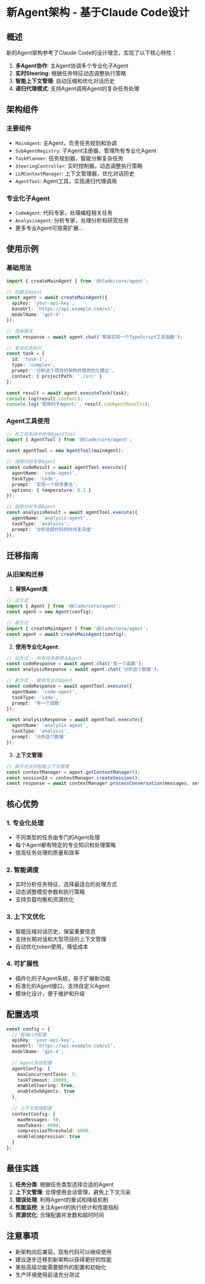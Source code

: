 # 新Agent架构 - 基于Claude Code设计

## 概述

新的Agent架构参考了Claude Code的设计理念，实现了以下核心特性：

1. **多Agent协作**: 主Agent协调多个专业化子Agent
2. **实时Steering**: 根据任务特征动态调整执行策略  
3. **智能上下文管理**: 自动压缩和优化对话历史
4. **递归代理模式**: 支持Agent调用Agent的复杂任务处理

## 架构组件

### 主要组件

- `MainAgent`: 主Agent，负责任务规划和协调
- `SubAgentRegistry`: 子Agent注册器，管理所有专业化Agent
- `TaskPlanner`: 任务规划器，智能分解复杂任务
- `SteeringController`: 实时控制器，动态调整执行策略
- `LLMContextManager`: 上下文管理器，优化对话历史
- `AgentTool`: Agent工具，实现递归代理调用

### 专业化子Agent

- `CodeAgent`: 代码专家，处理编程相关任务
- `AnalysisAgent`: 分析专家，处理分析和研究任务
- 更多专业Agent可按需扩展...

## 使用示例

### 基础用法

```typescript
import { createMainAgent } from '@blade/core/agent';

// 创建主Agent
const agent = await createMainAgent({
  apiKey: 'your-api-key',
  baseUrl: 'https://api.example.com/v1',
  modelName: 'gpt-4'
});

// 简单聊天
const response = await agent.chat('帮我实现一个TypeScript工具函数');

// 复杂任务执行
const task = {
  id: 'task-1',
  type: 'complex',
  prompt: '分析这个项目的架构并提供优化建议',
  context: { projectPath: './src' }
};

const result = await agent.executeTask(task);
console.log(result.content);
console.log('使用的子Agent:', result.subAgentResults);
```

### Agent工具使用

```typescript
// 在工具系统中使用AgentTool
import { AgentTool } from '@blade/core/agent';

const agentTool = new AgentTool(mainAgent);

// 调用代码专家Agent
const codeResult = await agentTool.execute({
  agentName: 'code-agent',
  taskType: 'code',
  prompt: '实现一个排序算法',
  options: { temperature: 0.1 }
});

// 调用分析专家Agent  
const analysisResult = await agentTool.execute({
  agentName: 'analysis-agent',
  taskType: 'analysis',
  prompt: '分析这段代码的时间复杂度'
});
```

## 迁移指南

### 从旧架构迁移

1. **替换Agent类**:
```typescript
// 旧方式
import { Agent } from '@blade/core/agent';
const agent = new Agent(config);

// 新方式  
import { createMainAgent } from '@blade/core/agent';
const agent = await createMainAgent(config);
```

2. **使用专业化Agent**:
```typescript
// 旧方式 - 所有任务都用主Agent
const codeResponse = await agent.chat('写一个函数');
const analysisResponse = await agent.chat('分析这个数据');

// 新方式 - 使用专业化Agent
const codeResponse = await agentTool.execute({
  agentName: 'code-agent', 
  taskType: 'code',
  prompt: '写一个函数'
});

const analysisResponse = await agentTool.execute({
  agentName: 'analysis-agent',
  taskType: 'analysis', 
  prompt: '分析这个数据'
});
```

3. **上下文管理**:
```typescript
// 新方式支持智能上下文管理
const contextManager = agent.getContextManager();
const sessionId = contextManager.createSession();
const response = await contextManager.processConversation(messages, sessionId);
```

## 核心优势

### 1. 专业化处理
- 不同类型的任务由专门的Agent处理
- 每个Agent都有特定的专业知识和处理策略
- 提高任务处理的质量和效率

### 2. 智能调度
- 实时分析任务特征，选择最适合的处理方式
- 动态调整模型参数和执行策略
- 支持负载均衡和资源优化

### 3. 上下文优化
- 智能压缩对话历史，保留重要信息
- 支持长期对话和大型项目的上下文管理
- 自动优化token使用，降低成本

### 4. 可扩展性
- 插件化的子Agent系统，易于扩展新功能
- 标准化的Agent接口，支持自定义Agent
- 模块化设计，便于维护和升级

## 配置选项

```typescript
const config = {
  // 基础LLM配置
  apiKey: 'your-api-key',
  baseUrl: 'https://api.example.com/v1', 
  modelName: 'gpt-4',
  
  // Agent系统配置
  agentConfig: {
    maxConcurrentTasks: 5,
    taskTimeout: 30000,
    enableSteering: true,
    enableSubAgents: true
  },
  
  // 上下文管理配置
  contextConfig: {
    maxMessages: 50,
    maxTokens: 8000,
    compressionThreshold: 6000,
    enableCompression: true
  }
};
```

## 最佳实践

1. **任务分类**: 根据任务类型选择合适的Agent
2. **上下文管理**: 合理使用会话管理，避免上下文污染
3. **错误处理**: 利用Agent的重试和降级机制
4. **性能监控**: 关注Agent的执行统计和性能指标
5. **资源优化**: 合理配置并发数和超时时间

## 注意事项

- 新架构向后兼容，现有代码可以继续使用
- 建议逐步迁移到新架构以获得更好的性能
- 某些高级功能需要额外的配置和初始化
- 生产环境使用前请充分测试
